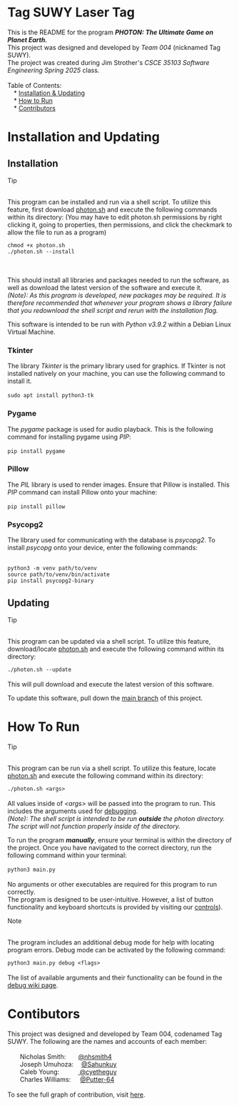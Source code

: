 # Tag SUWY Laser Tag
This is the README for the program **_PHOTON: The Ultimate Game on Planet Earth._**<br>
This project was designed and developed by _Team 004_ (nicknamed Tag SUWY).<br>
The project was created during Jim Strother's _CSCE 35103 Software Engineering Spring 2025_ class.
<br><br>
Table of Contents:<br>
&emsp;* [Installation & Updating](#installation-and-updating)<br>
&emsp;* [How to Run](#how-to-run)<br>
&emsp;* [Contributors](#contributors)<br>

# Installation and Updating

## Installation

>[!TIP]
><br>This program can be installed and run via a shell script. To utilize this feature, first download [photon.sh](https://github.com/nhsmith4/Laser-Tag/blob/main/photon.sh) and execute the following commands within its directory: (You may have to edit photon.sh permissions by right clicking it, going to properties, then permissions, and click the checkmark to allow the file to run as a program)
>
>```
>chmod +x photon.sh
>./photon.sh --install
>```
><br><br>
>This should install all libraries and packages needed to run the software, as well as download the latest version of the software and execute it.<br>
>*(Note): As this program is developed, new packages may be required. It is therefore recommended that whenever your program shows a library failure that you redownload the shell script and rerun with the installation flag.*

This software is intended to be run with *Python v3.9.2* within a Debian Linux Virtual Machine.<br>

### Tkinter
The library *Tkinter* is the primary library used for graphics. If Tkinter is not installed natively on your machine, you can use the following command to install it.<br><br>
```sudo apt install python3-tk```
<br>
### Pygame
The *pygame* package is used for audio playback. This is the following command for installing pygame using *PIP*:<br><br>
```pip install pygame```<br>
### Pillow
The *PIL* library is used to render images. Ensure that Pillow is installed. This *PIP* command can install Pillow onto your machine:<br><br>
```pip install pillow```
### Psycopg2
The library used for communicating with the database is *psycopg2*. To install *psycopg* onto your device, enter the following commands:<br><br>
```
python3 -m venv path/to/venv
source path/to/venv/bin/activate
pip install psycopg2-binary
```
## Updating

>[!TIP]
><br>This program can be updated via a shell script. To utilize this feature, download/locate [photon.sh](https://github.com/nhsmith4/Laser-Tag/blob/main/photon.sh) and execute the following command within its directory: 
>
>```./photon.sh --update```
><br><br>
>This will pull download and execute the latest version of this software.

To update this software, pull down the [main branch](https://github.com/nhsmith4/Laser-Tag/tree/main) of this project.



# How To Run
>[!TIP]
><br>This program can be run via a shell script. To utilize this feature, locate [photon.sh](https://github.com/nhsmith4/Laser-Tag/blob/main/photon.sh) and execute the following command within its directory:
>
>```./photon.sh <args>```
><br><br>
>All values inside of *\<args\>* will be passed into the program to run. This includes the arguments used for [debugging](https://github.com/nhsmith4/Laser-Tag/wiki/Debug-Mode).<br>
>*(Note): The shell script is intended to be run ***outside*** the *photon* directory. The script will not function properly inside of the directory.*

To run the program ***manually***, ensure your terminal is within the directory of the project. Once you have navigated to the correct directory, run the following command within your terminal:<br><br>
```python3 main.py```<br><br>
No arguments or other executables are required for this program to run correctly.<br>
The program is designed to be user-intuitive. However, a list of button functionality and keyboard shortcuts is provided by visiting our [controls](https://github.com/nhsmith4/Laser-Tag/wiki/Controls)).

>[!NOTE]
><br>The program includes an additional debug mode for help with locating program errors. Debug mode can be activated by the following command:<br>
>
>```python3 main.py debug <flags>```
><br><br>
>The list of available arguments and their functionality can be found in the [debug wiki page](https://github.com/nhsmith4/Laser-Tag/wiki/Debug-Mode).
# Contibutors
This project was designed and developed by Team 004, codenamed Tag SUWY. The following are the names and accounts of each member:<br>
<br>&emsp;&emsp;Nicholas Smith:&emsp;&emsp;[@nhsmith4](https://github.com/nhsmith4)
<br>&emsp;&emsp;Joseph Umuhoza:&emsp;&nbsp;[@Sahunkuy](https://github.com/Sahunkuy)
<br>&emsp;&emsp;Caleb Young:&emsp;&emsp;&emsp;[&nbsp;@cyetheguy](https://github.com/cyetheguy)
<br>&emsp;&emsp;Charles Williams:&emsp;&ensp;[@Putter-64](https://github.com/Putter-64)
<br><br>To see the full graph of contribution, visit <a href="https://github.com/nhsmith4/Laser-Tag/graphs/contributors">here</a>.
